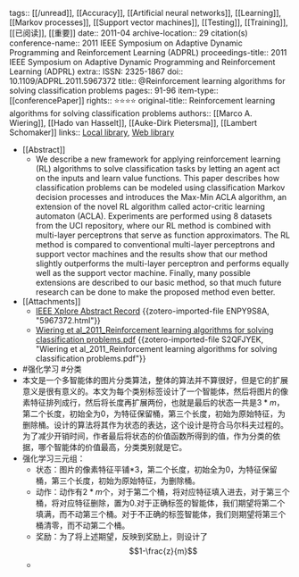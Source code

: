 tags:: [[/unread]], [[Accuracy]], [[Artificial neural networks]], [[Learning]], [[Markov processes]], [[Support vector machines]], [[Testing]], [[Training]], [[已阅读]], [[重要]]
date:: 2011-04
archive-location:: 29 citation(s)
conference-name:: 2011 IEEE Symposium on Adaptive Dynamic Programming and Reinforcement Learning (ADPRL)
proceedings-title:: 2011 IEEE Symposium on Adaptive Dynamic Programming and Reinforcement Learning (ADPRL)
extra:: ISSN: 2325-1867
doi:: 10.1109/ADPRL.2011.5967372
title:: @Reinforcement learning algorithms for solving classification problems
pages:: 91-96
item-type:: [[conferencePaper]]
rights:: ⭐⭐⭐⭐
original-title:: Reinforcement learning algorithms for solving classification problems
authors:: [[Marco A. Wiering]], [[Hado van Hasselt]], [[Auke-Dirk Pietersma]], [[Lambert Schomaker]]
links:: [Local library](zotero://select/library/items/W7FFCEDD), [Web library](https://www.zotero.org/users/8746250/items/W7FFCEDD)

- [[Abstract]]
	- We describe a new framework for applying reinforcement learning (RL) algorithms to solve classification tasks by letting an agent act on the inputs and learn value functions. This paper describes how classification problems can be modeled using classification Markov decision processes and introduces the Max-Min ACLA algorithm, an extension of the novel RL algorithm called actor-critic learning automaton (ACLA). Experiments are performed using 8 datasets from the UCI repository, where our RL method is combined with multi-layer perceptrons that serve as function approximators. The RL method is compared to conventional multi-layer perceptrons and support vector machines and the results show that our method slightly outperforms the multi-layer perceptron and performs equally well as the support vector machine. Finally, many possible extensions are described to our basic method, so that much future research can be done to make the proposed method even better.
- [[Attachments]]
	- [IEEE Xplore Abstract Record](https://ieeexplore.ieee.org/document/5967372) {{zotero-imported-file ENPY9S8A, "5967372.html"}}
	- [Wiering et al_2011_Reinforcement learning algorithms for solving classification problems.pdf](https://ieeexplore.ieee.org/stampPDF/getPDF.jsp?tp=&arnumber=5967372&ref=aHR0cHM6Ly9pZWVleHBsb3JlLmllZWUub3JnL2RvY3VtZW50LzU5NjczNzI=) {{zotero-imported-file S2QFJYEK, "Wiering et al_2011_Reinforcement learning algorithms for solving classification problems.pdf"}}
- #强化学习 #分类
- 本文是一个多智能体的图片分类算法，整体的算法并不算很好，但是它的扩展意义是很有意义的。本文为每个类别标签设计了一个智能体，然后将图片的像素特征排列成行，然后将长度再扩展两份，也就是最后的状态一共是$3*m$，第二个长度，初始全为0，为特征保留桶，第三个长度，初始为原始特征，为删除桶。设计的算法将其作为状态的表达，这个设计是符合马尔科夫过程的。为了减少开销时间，作者最后将状态的价值函数所得到的值，作为分类的依据，哪个智能体的价值最高，分类类别就是它。
- 强化学习三元组：
	- 状态：图片的像素特征平铺*3，第二个长度，初始全为0，为特征保留桶，第三个长度，初始为原始特征，为删除桶。
	- 动作：动作有$2*m$个，对于第二个桶，将对应特征填入进去，对于第三个桶，将对应特征删除，置为0.对于正确标签的智能体，我们期望将第二个填满，而不动第三个桶。对于不正确的标签智能体，我们则期望将第三个桶清零，而不动第二个桶。
	- 奖励：为了将上述期望，反映到奖励上，则设计了$$1-\frac{z}{m}$$
	-
